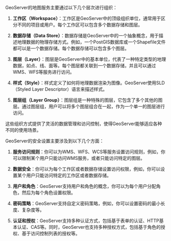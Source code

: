 GeoServer的地图服务主要通过以下几个层次进行组织：

1. **工作区（Workspace）**：工作区是GeoServer中的顶级组织单位，通常用于区分不同的项目或用户。每个工作区可以包含多个数据存储和图层。

2. **数据存储（Data Store）**：数据存储是GeoServer中的一个抽象概念，用于描述地理数据的物理存储方式。例如，一个PostGIS数据库或一个Shapefile文件都可以是一个数据存储。每个数据存储可以包含多个图层。

3. **图层（Layer）**：图层是GeoServer中的基本单位，代表了一种特定类型的地理数据，如点、线、面等。每个图层都关联到一个数据存储，并且可以通过WMS、WFS等服务进行访问。

4. **样式（Style）**：样式定义了如何将地理数据渲染为图像。GeoServer使用SLD（Styled Layer Descriptor）语言来描述样式。

5. **图层组（Layer Group）**：图层组是一种特殊的图层，它包含了多个其他的图层。通过图层组，用户可以将多个图层组合在一起，作为一个单一的图层进行访问。

这些组织方式提供了灵活的数据管理和访问控制，使得GeoServer能够适应各种不同的使用场景。

GeoServer的安全设置主要涉及到以下几个方面：

1. **服务访问规则**：你可以为WMS、WFS、WCS等服务设置访问规则，例如，你可以限制某个用户只能访问WMS服务，或者只能访问特定的图层。

2. **数据安全**：你可以为每个工作区或者数据存储设置访问权限，例如，你可以设置某个用户只能访问特定的工作区或者数据存储。

3. **用户和角色**：GeoServer支持用户和角色的概念，你可以为每个用户分配角色，然后为每个角色设置权限。

4. **密码策略**：GeoServer支持自定义密码策略，例如，你可以设置密码的最小长度、复杂度等。

5. **认证和授权**：GeoServer支持多种认证方式，包括基于表单的认证、HTTP基本认证、CAS等。同时，GeoServer也支持多种授权方式，包括基于角色的授权、基于访问控制列表的授权等。